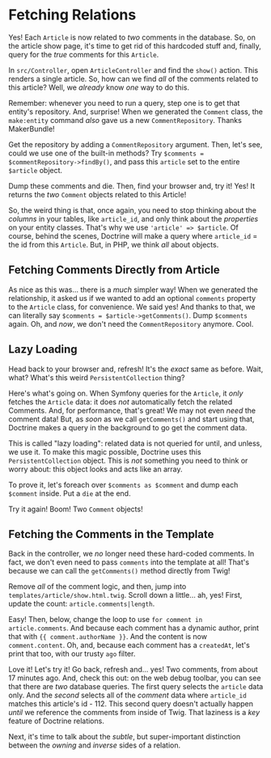 # Fetching Relations

Yes! Each `Article` is now related to *two* comments in the database. So, on the
article show page, it's time to get rid of this hardcoded stuff and, finally,
query for the *true* comments for this `Article`.

In `src/Controller`, open `ArticleController` and find the `show()` action. This
renders a single article. So, how can we find *all* of the comments related to this
article? Well, we *already* know *one* way to do this.

Remember: whenever you need to run a query, step one is to get that entity's
repository. And, surprise! When we generated the `Comment` class, the `make:entity`
command *also* gave us a new `CommentRepository`. Thanks MakerBundle!

Get the repository by adding a `CommentRepository` argument. Then, let's see,
could we use one of the built-in methods? Try
`$comments = $commentRepository->findBy()`, and pass this `article` set to the
entire `$article` object.

Dump these comments and die. Then, find your browser and, try it! Yes!
It returns the *two* `Comment` objects related to this Article!

So, the weird thing is that, once again, you need to stop thinking about the *columns*
in your tables, like `article_id`, and only think about the *properties* on your
entity classes. That's why we use `'article' => $article`. Of course, behind the
scenes, Doctrine will make a query where `article_id` = the id from this `Article`.
But, in PHP, we think *all* about objects.

## Fetching Comments Directly from Article

As nice as this was... there is a *much* simpler way! When we generated the
relationship, it asked us if we wanted to add an optional `comments` property
to the `Article` class, for convenience. We said yes! And thanks to that, we can
literally say `$comments = $article->getComments()`. Dump `$comments` again. Oh,
and *now*, we don't need the `CommentRepository` anymore. Cool.

## Lazy Loading

Head back to your browser and, refresh! It's the *exact* same as before. Wait, what?
What's this weird `PersistentCollection` thing?

Here's what's going on. When Symfony queries for the `Article`, it *only* fetches
the `Article` data: it does *not* automatically fetch the related Comments. And,
for performance, that's great! We may not even *need* the comment data! But, as
*soon* as we call `getComments()` and start using that, Doctrine makes a query in
the background to go get the comment data.

This is called "lazy loading": related data is not queried for until, and unless,
we use it. To make this magic possible, Doctrine uses this `PersistentCollection`
object. This is *not* something you need to think or worry about: this object looks
and acts like an array.

To prove it, let's foreach over `$comments as $comment` and dump each `$comment`
inside. Put a `die` at the end.

Try it again! Boom! Two `Comment` objects!

## Fetching the Comments in the Template

Back in the controller, we *no* longer need these hard-coded comments. In fact,
we don't even need to pass `comments` into the template at all! That's because
we can call the `getComments()` method directly from Twig!

Remove *all* of the comment logic, and then, jump into `templates/article/show.html.twig`.
Scroll down a little... ah, yes! First, update the count: `article.comments|length`.

Easy! Then, below, change the loop to use `for comment in article.comments`. And
because each comment has a dynamic author, print that with `{{ comment.authorName }}`.
And the content is now `comment.content`. Oh, and, because each comment has
a `createdAt`, let's print that too, with our trusty `ago` filter.

Love it! Let's try it! Go back, refresh and... yes! Two comments, from about
17 minutes ago. And, check this out: on the web debug toolbar, you can see that
there are *two* database queries. The first query selects the `article` data only.
And the *second* selects all of the *comment* data where `article_id` matches
this article's id - 112. This second query doesn't actually happen *until* we reference
the comments from inside of Twig. That laziness is a *key* feature of Doctrine relations.

Next, it's time to talk about the *subtle*, but super-important distinction between
the *owning* and *inverse* sides of a relation.
